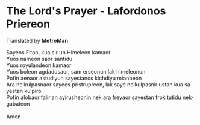 # The Lord's Prayer - <span translate="no" lang="es">Lafordonos Priereon</span>
<p>Translated by <strong>MetroMan</strong></p>
<p translate="no" lang="es">Sayeos Fiton, kua sir un Himeleon kamaor<br>
Yuos nameon saor santidu<br>
Yuos royulandeon kamaor<br>
Yuos boleon agdadosaor, sam erseonun lak himeleonun<br>
Pofin aenaor astudiyun sayestanos kichdiyu mianbeon<br>
Ara nelkulpasnaor sayeos pristrupreon, lak saye nelkulpasnir ustan kua sayestan kulpiro<br>
Pofin alobaor falirian ayirusheonin nek ara freyaor sayestan frok tutidu nekgabateon<br>
<br>
Amen</p>
